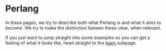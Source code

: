 # Perlang

In these pages, we try to describe both what Perlang _is_ and what it aims to _become_. We try to make the distinction betwen these clear, when relevant.

If you just want to jump straight into some examples so you can get a feeling of what it looks like, head straight to the [learn](learn) subpage.
